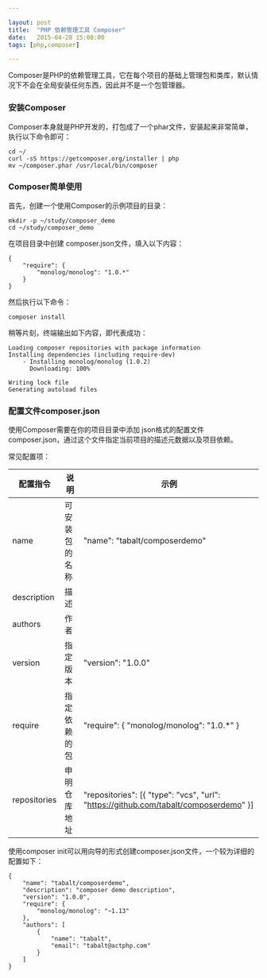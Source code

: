 ```yaml
---

layout: post
title:  "PHP 依赖管理工具 Composer"
date:   2015-04-28 15:08:00
tags: [php,composer]

---
```


Composer是PHP的依赖管理工具，它在每个项目的基础上管理包和类库，默认情况下不会在全局安装任何东西，因此并不是一个包管理器。



### 安装Composer
	
Composer本身就是PHP开发的，打包成了一个phar文件，安装起来非常简单，执行以下命令即可：
	
	cd ~/
	curl -sS https://getcomposer.org/installer | php
	mv ~/composer.phar /usr/local/bin/composer
	

### Composer简单使用


首先，创建一个使用Composer的示例项目的目录：


	mkdir -p ~/study/composer_demo
	cd ~/study/composer_demo

在项目目录中创建 composer.json文件，填入以下内容：

	
	{
    	"require": {
    		"monolog/monolog": "1.0.*"
    	}
	}

然后执行以下命令：

	composer install
	

稍等片刻，终端输出如下内容，即代表成功：


	Loading composer repositories with package information
	Installing dependencies (including require-dev)
  		- Installing monolog/monolog (1.0.2)
    	  Downloading: 100%

	Writing lock file
	Generating autoload files
	

### 配置文件composer.json

使用Composer需要在你的项目目录中添加 json格式的配置文件 composer.json，通过这个文件指定当前项目的描述元数据以及项目依赖。

常见配置项：

| 配置指令 | 说明 | 示例 |
| ------ | ------ | ------ |
| name | 可安装包的名称 | "name": "tabalt/composerdemo" |
| description | 描述 |  |
| authors | 作者 |  |
| version | 指定版本 | "version": "1.0.0" |
| require |  指定依赖的包 |  "require": { "monolog/monolog": "1.0.*"  }  |
| repositories | 申明仓库地址 | "repositories": [{ "type": "vcs", "url": "https://github.com/tabalt/composerdemo" }] |

使用composer init可以用向导的形式创建composer.json文件，一个较为详细的配置如下：

```
{
    "name": "tabalt/composerdemo",
    "description": "composer demo description",
    "version": "1.0.0",
    "require": {
        "monolog/monolog": "~1.13"
    },
    "authors": [
        {
            "name": "tabalt",
            "email": "tabalt@actphp.com"
        }
    ]
}

```


